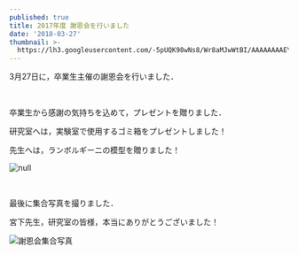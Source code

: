 ```yaml
---
published: true
title: 2017年度 謝恩会を行いました
date: '2018-03-27'
thumbnail: >-
  https://lh3.googleusercontent.com/-5pUQK98wNs8/Wr8aMJwWtBI/AAAAAAAAEYs/FBE1TbL_dEYf54nPUMcKx3JuuRD70EpvQCE0YBhgL/IMG_1184.png
---
```

3月27日に，卒業生主催の謝恩会を行いました．

<br>

卒業生から感謝の気持ちを込めて，プレゼントを贈りました．

研究室へは，実験室で使用するゴミ箱をプレゼントしました！

先生へは，ランボルギーニの模型を贈りました！

![null](https://lh3.googleusercontent.com/-P22bBMmmpQk/Wr8WyNWkkRI/AAAAAAAAEYQ/L1X6aEds1hcadiGWUdjSUn1CrchyXGKWgCE0YBhgL/IMG_1137.JPG)

<br>

最後に集合写真を撮りました．

宮下先生，研究室の皆様，本当にありがとうございました！

![謝恩会集合写真](https://lh3.googleusercontent.com/-5pUQK98wNs8/Wr8aMJwWtBI/AAAAAAAAEYs/FBE1TbL_dEYf54nPUMcKx3JuuRD70EpvQCE0YBhgL/IMG_1184.png)
